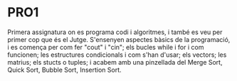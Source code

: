# PRO1
Primera assignatura on es programa codi i algoritmes, i també es veu per primer cop que és el Jutge. S'ensenyen aspectes bàsics de la programació, i es comença per com fer "cout" i "cin"; els bucles while i for i com funcionen; les estructures condicionals i com s'han d'usar; els vectors; les matrius; els stucts o tuples; i acabem amb una pinzellada del Merge Sort, Quick Sort, Bubble Sort, Insertion Sort. 

